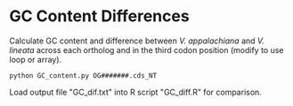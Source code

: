 # GC Content Differences

Calculate GC content and difference between <i> V. appalachiana </i> and <i> V. lineata </i> across each ortholog and in the third codon position (modify to use loop or array). 

```
python GC_content.py OG#######.cds_NT
```

Load output file "GC_dif.txt" into R script "GC_diff.R" for comparison. 

